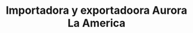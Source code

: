 ---
title: "Importadora y exportadoora Aurora La America"
url: /quillota/importadora-y-exportadoora-aurora-la-america/
shop: Allgemein
---